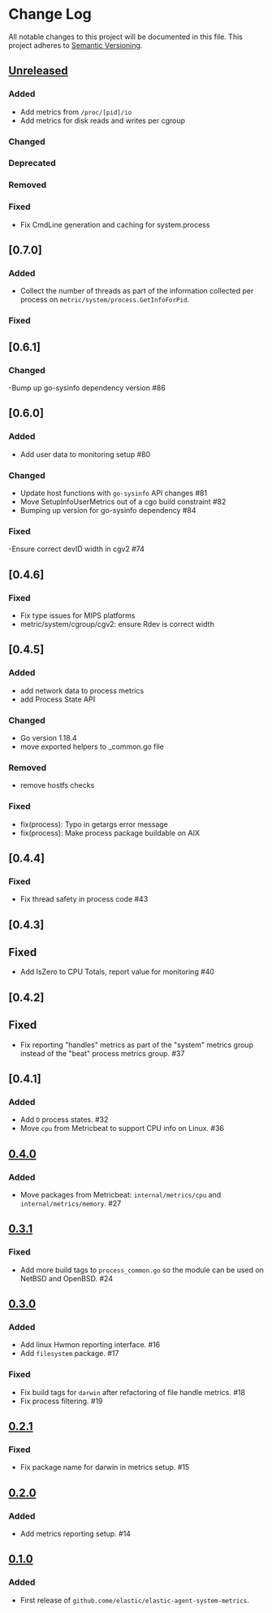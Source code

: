 # Change Log
All notable changes to this project will be documented in this file.
This project adheres to [Semantic Versioning](http://semver.org/).


## [Unreleased]

### Added

- Add metrics from `/proc/[pid]/io`
- Add metrics for disk reads and writes per cgroup

### Changed

### Deprecated

### Removed

### Fixed

 - Fix CmdLine generation and caching for system.process

## [0.7.0]

### Added

- Collect the number of threads as part of the information collected per process
on `metric/system/process.GetInfoForPid`.

### Fixed

## [0.6.1]

### Changed

-Bump up go-sysinfo dependency version #86

## [0.6.0]

### Added

- Add user data to monitoring setup #80

### Changed
- Update host functions with `go-sysinfo` API changes #81
- Move SetupInfoUserMetrics out of a cgo build constraint #82
- Bumping up version for go-sysinfo dependency #84

### Fixed

-Ensure correct devID width in cgv2 #74

## [0.4.6]

### Fixed

- Fix type issues for MIPS platforms
- metric/system/cgroup/cgv2: ensure Rdev is correct width

## [0.4.5]

### Added

- add network data to process metrics
- add Process State API

### Changed
- Go version 1.18.4
- move exported helpers to _common.go file

### Removed

- remove hostfs checks

### Fixed

- fix(process): Typo in getargs error message
- fix(process): Make process package buildable on AIX

## [0.4.4]

### Fixed

- Fix thread safety in process code #43

## [0.4.3]

## Fixed

- Add IsZero to CPU Totals, report value for monitoring #40

## [0.4.2]

## Fixed

- Fix reporting "handles" metrics as part of the "system" metrics group instead of the "beat" process metrics group. #37

## [0.4.1]

### Added

- Add `D` process states. #32
- Move `cpu` from Metricbeat to support CPU info on Linux. #36

## [0.4.0]

### Added

- Move packages from Metricbeat: `internal/metrics/cpu` and `internal/metrics/memory`. #27

## [0.3.1]

### Fixed

- Add more build tags to `process_common.go` so the module can be used on NetBSD and OpenBSD. #24

## [0.3.0]

### Added

- Add linux Hwmon reporting interface. #16
- Add `filesystem` package. #17

### Fixed

- Fix build tags for `darwin` after refactoring of file handle metrics. #18
- Fix process filtering. #19

## [0.2.1]

### Fixed

- Fix package name for darwin in metrics setup. #15

## [0.2.0]

### Added

- Add metrics reporting setup. #14

## [0.1.0]

### Added

- First release of `github.come/elastic/elastic-agent-system-metrics`.

[Unreleased]: https://github.com/elastic/elastic-agent-system-metrics/compare/v0.4.0...HEAD
[0.4.0]: https://github.com/elastic/elastic-agent-system-metrics/compare/v0.3.1...v0.4.0
[0.3.1]: https://github.com/elastic/elastic-agent-system-metrics/compare/v0.3.0...v0.3.1
[0.3.0]: https://github.com/elastic/elastic-agent-system-metrics/compare/v0.2.1...v0.3.0
[0.2.1]: https://github.com/elastic/elastic-agent-system-metrics/compare/v0.2.0...v0.2.1
[0.2.0]: https://github.com/elastic/elastic-agent-system-metrics/compare/v0.1.0...v0.2.0
[0.1.0]: https://github.com/elastic/elastic-agent-system-metrics/compare/v0.0.0...v0.1.0
